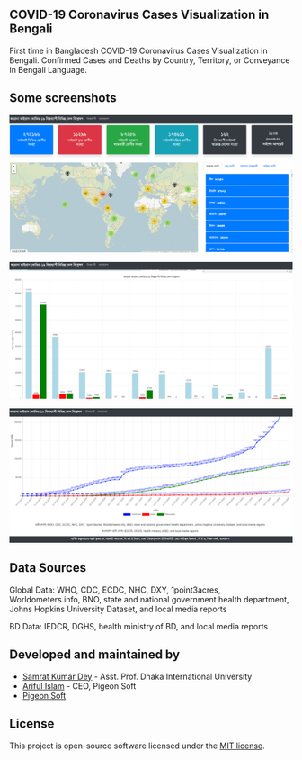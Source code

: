 ## COVID-19 Coronavirus Cases Visualization in Bengali

First time in Bangladesh COVID-19 Coronavirus Cases Visualization in Bengali. Confirmed Cases and Deaths by Country, Territory, or Conveyance in Bengali Language.

## Some screenshots
![GitHub Logo](/public/screenshots/Screenshot_61.png)

![GitHub Logo](/public/screenshots/Screenshot_62.png)

![GitHub Logo](/public/screenshots/Screenshot_63.png)


## Data Sources
Global Data: WHO, CDC, ECDC, NHC, DXY, 1point3acres, Worldometers.info, BNO, state and national government health department, Johns Hopkins University Dataset, and local media reports

BD Data: IEDCR, DGHS, health ministry of BD, and local media reports

## Developed and maintained by
- [Samrat Kumar Dey](https://samratdey.me/) - Asst. Prof. Dhaka International University
- [Ariful Islam](https://www.ariful.net/) - CEO, Pigeon Soft
- [Pigeon Soft](https://www.pigeon-soft.com/)

## License

This project is open-source software licensed under the [MIT license](https://opensource.org/licenses/MIT).
